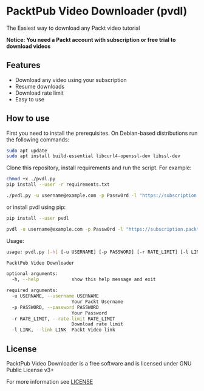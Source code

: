 # PacktPub Video Downloader (pvdl)

The Easiest way to download any Packt video tutorial

**Notice: You need a Packt account with subscription or free trial to download videos**

## Features

* Download any video using your subscription
* Resume downloads
* Download rate limit
* Easy to use

## How to use

First you need to install the prerequisites. On Debian-based distributions run the following commands:

```bash
sudo apt update
sudo apt install build-essential libcurl4-openssl-dev libssl-dev
```

Clone this repository, install requirements and run the script. For example:

```bash
chmod +x ./pvdl.py
pip install --user -r requirements.txt

./pvdl.py -u username@example.com -p Passw0rd -l "https://subscription.packtpub.com/video/programming/9781788834995"
```

or install pvdl using pip:

```bash
pip install --user pvdl

pvdl -u username@example.com -p Passw0rd -l "https://subscription.packtpub.com/video/programming/9781788834995"
```

Usage:

```bash
usage: pvdl.py [-h] [-u USERNAME] [-p PASSWORD] [-r RATE_LIMIT] [-l LINK]

PacktPub Video Downloader

optional arguments:
  -h, --help            show this help message and exit

required arguments:
  -u USERNAME, --username USERNAME
                        Your Packt Username
  -p PASSWORD, --password PASSWORD
                        Your Password
  -r RATE_LIMIT, --rate-limit RATE_LIMIT
                        Download rate limit
  -l LINK, --link LINK  Packt Video link

```

## License

PacktPub Video Downloader is a free software and is licensed under GNU Public License v3+

For more information see [LICENSE](LICENSE)
